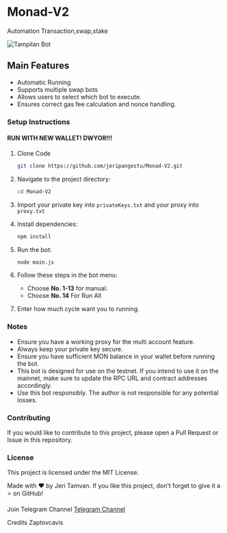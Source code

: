 # Monad-V2
Automation Transaction,swap,stake


![Tampilan Bot](image.png)

## Main Features

- Automatic Running
- Supports multiple swap bots
- Allows users to select which bot to execute.
- Ensures correct gas fee calculation and nonce handling.

### Setup Instructions

#### RUN WITH NEW WALLET! DWYOR!!!

1. Clone Code
   ```sh
   git clone https://github.com/jeripangestu/Monad-V2.git
   ```
2. Navigate to the project directory:
   ```sh
   cd Monad-V2
   ```
3. Import your private key into `privateKeys.txt` and your proxy into `proxy.txt`
4. Install dependencies:
   ```sh
   npm install
   ```
5. Run the bot:
   ```sh
   node main.js
   ```
6. Follow these steps in the bot menu:
   - Choose **No. 1-13** for manual.
   - Choose **No. 14** For Run All


7. Enter how much cycle want you to running.

### Notes
- Ensure you have a working proxy for the multi account feature.
- Always keep your private key secure.
- Ensure you have sufficient MON balance in your wallet before running the bot.
- This bot is designed for use on the testnet. If you intend to use it on the mainnet, make sure to update the RPC URL and contract addresses accordingly.
- Use this bot responsibly. The author is not responsible for any potential losses.

### Contributing
If you would like to contribute to this project, please open a Pull Request or Issue in this repository.

### License
This project is licensed under the MIT License.

Made with ❤️ by Jeri Tamvan. If you like this project, don't forget to give it a ⭐ on GitHub!

Join Telegram Channel
[Telegram Channel](https://t.me/diskusiparapemulung)

Credits Zaptovcavis

